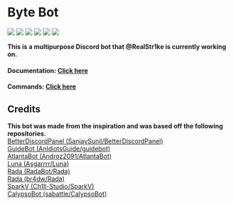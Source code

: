 # **Byte Bot**

![](https://img.shields.io/badge/Made%20by-Thandi%20M-blue) ![](https://img.shields.io/github/issues/RealStr1ke/Byte) ![](https://img.shields.io/github/forks/RealStr1ke/Byte) ![](https://img.shields.io/github/stars/RealStr1ke/Byte) ![](https://img.shields.io/github/license/RealStr1ke/Byte) ![](https://wakatime.com/badge/github/RealStr1ke/Byte.svg)

**This is a multipurpose Discord bot that @RealStr1ke is currently working on.**

#### **Documentation: [Click here](https://byte.str1ke.codes)**
#### **Commands: [Click here](https://github.com/RealStr1ke/Byte/blob/docs/commands.md)**

## Credits

**This bot was made from the inspiration and was based off the following repositories.** <br>
[BetterDiscordPanel (SanjaySunil/BetterDiscordPanel)](https://github.com/SanjaySunil/BetterDiscordPanel) <br>
[GuideBot (AnIdiotsGuide/guidebot)](https://github.com/AnIdiotsGuide/guidebot) <br>
[AtlantaBot (Androz2091/AtlantaBot)](https://github.com/Androz2091/AtlantaBot) <br>
[Luna (Asgarrrr/Luna)](https://github.com/Asgarrrr/Luna) <br>
[Rada (RadaBot/Rada)](https://github.com/RadaBot/Rada) <br>
[Rada (br4dw/Rada)](https://github.com/br4dw/Rada) <br>
[SparkV (Ch1ll-Studio/SparkV)](https://github.com/Ch1ll-Studio/SparkV) <br>
[CalypsoBot (sabattle/CalypsoBot)](https://github.com/sabattle/CalypsoBot) <br>

